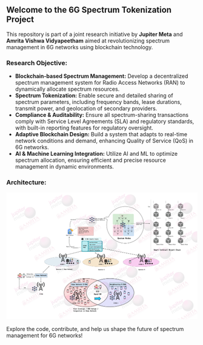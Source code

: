 ## Welcome to the 6G Spectrum Tokenization Project

This repository is part of a joint research initiative by **Jupiter Meta** and **Amrita Vishwa Vidyapeetham** aimed at revolutionizing spectrum management in 6G networks using blockchain technology.

### Research Objective:

- **Blockchain-based Spectrum Management:** Develop a decentralized spectrum management system for Radio Access Networks (RAN) to dynamically allocate spectrum resources.
- **Spectrum Tokenization:** Enable secure and detailed sharing of spectrum parameters, including frequency bands, lease durations, transmit power, and geolocation of secondary providers.
- **Compliance & Auditability:** Ensure all spectrum-sharing transactions comply with Service Level Agreements (SLA) and regulatory standards, with built-in reporting features for regulatory oversight.
- **Adaptive Blockchain Design:** Build a system that adapts to real-time network conditions and demand, enhancing Quality of Service (QoS) in 6G networks.
- **AI & Machine Learning Integration:** Utilize AI and ML to optimize spectrum allocation, ensuring efficient and precise resource management in dynamic environments.

### Architecture:

![Architecture Diagram](./images/architecture_diagram_c.png)


Explore the code, contribute, and help us shape the future of spectrum management for 6G networks!

